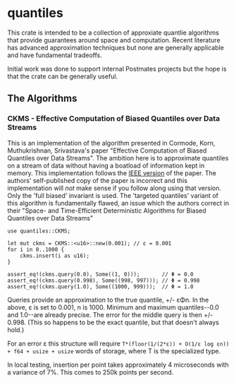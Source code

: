 # quantiles

This crate is intended to be a collection of approxiate quantlie algorithms that
provide guarantees around space and computation. Recent literature has advanced
approximation techniques but none are generally applicable and have fundamental
tradeoffs.

Initial work was done to support internal Postmates projects but the hope is
that the crate can be generally useful.

## The Algorithms

### CKMS - Effective Computation of Biased Quantiles over Data Streams

This is an implementation of the algorithm presented in Cormode, Korn,
Muthukrishnan, Srivastava's paper "Effective Computation of Biased Quantiles
over Data Streams". The ambition here is to approximate quantiles on a stream of
data without having a boatload of information kept in memory. This
implementation follows the
[IEEE version](http://ieeexplore.ieee.org/xpl/login.jsp?tp=&arnumber=1410103&url=http%3A%2F%2Fieeexplore.ieee.org%2Fxpls%2Fabs_all.jsp%3Farnumber%3D1410103)
of the paper. The authors' self-published copy of the paper is incorrect and
this implementation will _not_ make sense if you follow along using that
version. Only the 'full biased' invariant is used. The 'targeted quantiles'
variant of this algorithm is fundamentally flawed, an issue which the authors
correct in their "Space- and Time-Efficient Deterministic Algorithms for Biased
Quantiles over Data Streams"

```
use quantiles::CKMS;

let mut ckms = CKMS::<u16>::new(0.001); // ε = 0.001
for i in 0..1000 {
    ckms.insert(i as u16);
}

assert_eq!(ckms.query(0.0), Some((1, 0)));       // Φ = 0.0
assert_eq!(ckms.query(0.998), Some((998, 997))); // Φ = 0.998
assert_eq!(ckms.query(1.0), Some((1000, 999)));  // Φ = 1.0
```

Queries provide an approximation to the true quantile, +/- εΦn. In the above, ε
is set to 0.001, n is 1000. Minimum and maximum quantiles--0.0 and 1.0--are
already precise. The error for the middle query is then +/- 0.998. (This so
happens to be the exact quantile, but that doesn't always hold.)

For an error ε this structure will require `T*(floor(1/(2*ε)) + O(1/ε log εn)) +
f64 + usize + usize` words of storage, where T is the specialized type.

In local testing, insertion per point takes approximately 4 microseconds with a
variance of 7%. This comes to 250k points per second.

